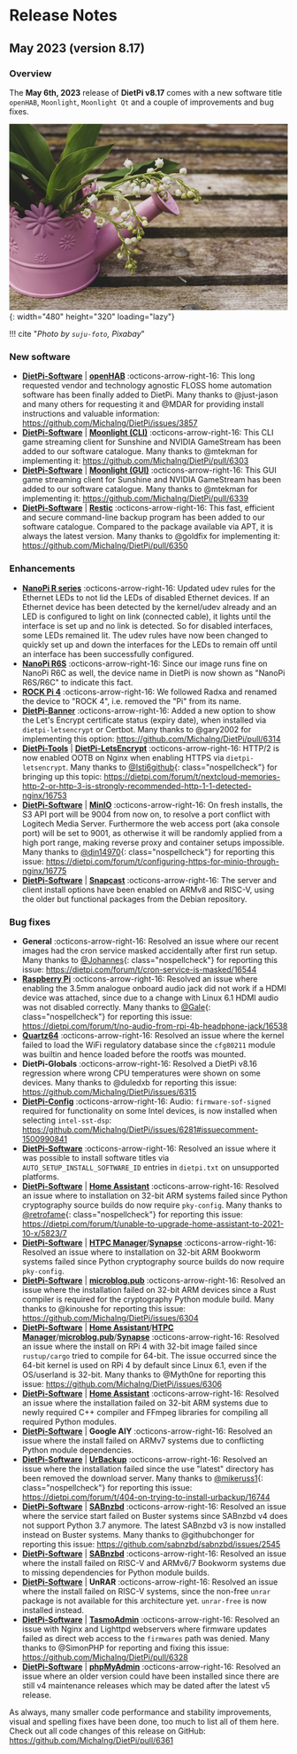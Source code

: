 # Release Notes

## May 2023 (version 8.17)

### Overview

The **May 6th, 2023** release of **DietPi v8.17** comes with a new software title `openHAB`, `Moonlight`, `Moonlight Qt` and a couple of improvements and bug fixes.

![Lilies of the valley](../assets/images/dietpi-release-v8_17.jpg){: width="480" height="320" loading="lazy"}

!!! cite "*Photo by `suju-foto`, Pixabay*"

### New software

- [**DietPi-Software**](../dietpi_tools/software_installation.md#dietpi-software) | [**openHAB**](../software/home_automation.md#openhab) :octicons-arrow-right-16: This long requested vendor and technology agnostic FLOSS home automation software has been finally added to DietPi. Many thanks to @just-jason and many others for requesting it and @MDAR for providing install instructions and valuable information: <https://github.com/MichaIng/DietPi/issues/3857>
- [**DietPi-Software**](../dietpi_tools/software_installation.md#dietpi-software) | [**Moonlight (CLI)**](../software/gaming.md#moonlight-cli) :octicons-arrow-right-16: This CLI game streaming client for Sunshine and NVIDIA GameStream has been added to our software catalogue. Many thanks to @mtekman for implementing it: <https://github.com/MichaIng/DietPi/pull/6303>
- [**DietPi-Software**](../dietpi_tools/software_installation.md#dietpi-software) | [**Moonlight (GUI)**](../software/gaming.md#moonlight-gui) :octicons-arrow-right-16: This GUI game streaming client for Sunshine and NVIDIA GameStream has been added to our software catalogue. Many thanks to @mtekman for implementing it: <https://github.com/MichaIng/DietPi/pull/6339>
- [**DietPi-Software**](../dietpi_tools/software_installation.md#dietpi-software) | [**Restic**](../software/cloud.md#restic) :octicons-arrow-right-16: This fast, efficient and secure command-line backup program has been added to our software catalogue. Compared to the package available via APT, it is always the latest version. Many thanks to @goldfix for implementing it: <https://github.com/MichaIng/DietPi/pull/6350>

### Enhancements

- [**NanoPi R series**](../hardware.md#nanopi-series-friendlyelec) :octicons-arrow-right-16: Updated udev rules for the Ethernet LEDs to not lid the LEDs of disabled Ethernet devices. If an Ethernet device has been detected by the kernel/udev already and an LED is configured to light on link (connected cable), it lights until the interface is set up and no link is detected. So for disabled interfaces, some LEDs remained lit. The udev rules have now been changed to quickly set up and down the interfaces for the LEDs to remain off until an interface has been successfully configured.
- [**NanoPi R6S**](../hardware.md#nanopi-series-friendlyelec) :octicons-arrow-right-16: Since our image runs fine on NanoPi R6C as well, the device name in DietPi is now shown as "NanoPi R6S/R6C" to indicate this fact.
- [**ROCK Pi 4**](../hardware.md#radxa) :octicons-arrow-right-16: We followed Radxa and renamed the device to "ROCK 4", i.e. removed the "Pi" from its name.
- [**DietPi-Banner**](../dietpi_tools/misc_tools.md#dietpi-banner) :octicons-arrow-right-16: Added a new option to show the Let's Encrypt certificate status (expiry date), when installed via `dietpi-letsencrypt` or Certbot. Many thanks to @gary2002 for implementing this option: <https://github.com/MichaIng/DietPi/pull/6314>
- [**DietPi-Tools**](../dietpi_tools.md) | [**DietPi-LetsEncrypt**](../dietpi_tools/software_installation.md#dietpi-letsencrypt) :octicons-arrow-right-16: HTTP/2 is now enabled OOTB on Nginx when enabling HTTPS via `dietpi-letsencrypt`. Many thanks to [@Isti6github](https://dietpi.com/forum/u/Isti6github){: class="nospellcheck"} for bringing up this topic: <https://dietpi.com/forum/t/nextcloud-memories-http-2-or-http-3-is-strongly-recommended-http-1-1-detected-nginx/16753>
- [**DietPi-Software**](../dietpi_tools/software_installation.md#dietpi-software) | [**MinIO**](../software/cloud.md#minio) :octicons-arrow-right-16: On fresh installs, the S3 API port will be 9004 from now on, to resolve a port conflict with Logitech Media Server. Furthermore the web access port (aka console port) will be set to 9001, as otherwise it will be randomly applied from a high port range, making reverse proxy and container setups impossible. Many thanks to [@din14970](https://dietpi.com/forum/u/din14970){: class="nospellcheck"} for reporting this issue: <https://dietpi.com/forum/t/configuring-https-for-minio-through-nginx/16775>
- [**DietPi-Software**](../dietpi_tools/software_installation.md#dietpi-software) | [**Snapcast**](../software/media.md#snapcast-server) :octicons-arrow-right-16: The server and client install options have been enabled on ARMv8 and RISC-V, using the older but functional packages from the Debian repository.

### Bug fixes

- **General** :octicons-arrow-right-16: Resolved an issue where our recent images had the cron service masked accidentally after first run setup. Many thanks to [@Johannes](https://dietpi.com/forum/u/Johannes){: class="nospellcheck"} for reporting this issue: <https://dietpi.com/forum/t/cron-service-is-masked/16544>
- [**Raspberry Pi**](../hardware.md#raspberry-pi) :octicons-arrow-right-16: Resolved an issue where enabling the 3.5mm analogue onboard audio jack did not work if a HDMI device was attached, since due to a change with Linux 6.1 HDMI audio was not disabled correctly. Many thanks to [@Gale](https://dietpi.com/forum/u/Gale){: class="nospellcheck"} for reporting this issue: <https://dietpi.com/forum/t/no-audio-from-rpi-4b-headphone-jack/16538>
- [**Quartz64**](../hardware.md#pine64) :octicons-arrow-right-16: Resolved an issue where the kernel failed to load the WiFi regulatory database since the `cfg80211` module was builtin and hence loaded before the rootfs was mounted.
- **DietPi-Globals** :octicons-arrow-right-16: Resolved a DietPi v8.16 regression where wrong CPU temperatures were shown on some devices. Many thanks to @duledxb for reporting this issue: <https://github.com/MichaIng/DietPi/issues/6315>
- [**DietPi-Config**](../dietpi_tools/system_configuration.md#dietpi-config) :octicons-arrow-right-16: Audio: `firmware-sof-signed` required for functionality on some Intel devices, is now installed when selecting `intel-sst-dsp`: <https://github.com/MichaIng/DietPi/issues/6281#issuecomment-1500990841>
- [**DietPi-Software**](../dietpi_tools/software_installation.md#dietpi-software) :octicons-arrow-right-16: Resolved an issue where it was possible to install software titles via `AUTO_SETUP_INSTALL_SOFTWARE_ID` entries in `dietpi.txt` on unsupported platforms.
- [**DietPi-Software**](../dietpi_tools/software_installation.md#dietpi-software) | [**Home Assistant**](../software/home_automation.md#home-assistant) :octicons-arrow-right-16: Resolved an issue where to installation on 32-bit ARM systems failed since Python cryptography source builds do now require `pky-config`. Many thanks to [@retrofame](https://dietpi.com/forum/u/retrofame){: class="nospellcheck"} for reporting this issue: <https://dietpi.com/forum/t/unable-to-upgrade-home-assistant-to-2021-10-x/5823/7>
- [**DietPi-Software**](../dietpi_tools/software_installation.md#dietpi-software) | [**HTPC Manager**](../software/bittorrent.md#htpc-manager)/[**Synapse**](../software/social.md#synapse) :octicons-arrow-right-16: Resolved an issue where to installation on 32-bit ARM Bookworm systems failed since Python cryptography source builds do now require `pky-config`.
- [**DietPi-Software**](../dietpi_tools/software_installation.md#dietpi-software) | [**microblog.pub**](../software/social.md#microblogpub) :octicons-arrow-right-16: Resolved an issue where the installation failed on 32-bit ARM devices since a Rust compiler is required for the cryptography Python module build. Many thanks to @kinoushe for reporting this issue: <https://github.com/MichaIng/DietPi/issues/6304>
- [**DietPi-Software**](../dietpi_tools/software_installation.md#dietpi-software) | [**Home Assistant**](../software/home_automation.md#home-assistant)/[**HTPC Manager**](../software/bittorrent.md#htpc-manager)/[**microblog.pub**](../software/social.md#microblogpub)/[**Synapse**](../software/social.md#synapse) :octicons-arrow-right-16: Resolved an issue where the install on RPi 4 with 32-bit image failed since `rustup/cargo` tried to compile for 64-bit. The issue occurred since the 64-bit kernel is used on RPi 4 by default since Linux 6.1, even if the OS/userland is 32-bit. Many thanks to @Myth0ne for reporting this issue: <https://github.com/MichaIng/DietPi/issues/6306>
- [**DietPi-Software**](../dietpi_tools/software_installation.md#dietpi-software) | [**Home Assistant**](../software/home_automation.md#home-assistant) :octicons-arrow-right-16: Resolved an issue where the installation failed on 32-bit ARM systems due to newly required C++ compiler and FFmpeg libraries for compiling all required Python modules.
- [**DietPi-Software**](../dietpi_tools/software_installation.md#dietpi-software) | **Google AIY** :octicons-arrow-right-16: Resolved an issue where the install failed on ARMv7 systems due to conflicting Python module dependencies.
- [**DietPi-Software**](../dietpi_tools/software_installation.md#dietpi-software) | [**UrBackup**](../software/cloud.md#urbackup) :octicons-arrow-right-16: Resolved an issue where the installation failed since the use "latest" directory has been removed the download server. Many thanks to [@mikeruss1](https://dietpi.com/forum/u/mikeruss1){: class="nospellcheck"} for reporting this issue: <https://dietpi.com/forum/t/404-on-trying-to-install-urbackup/16744>
- [**DietPi-Software**](../dietpi_tools/software_installation.md#dietpi-software) | [**SABnzbd**](../software/bittorrent.md#sabnzbd) :octicons-arrow-right-16: Resolved an issue where the service start failed on Buster systems since SABnzbd v4 does not support Python 3.7 anymore. The latest SABnzbd v3 is now installed instead on Buster systems. Many thanks to @githubchonger for reporting this issue: <https://github.com/sabnzbd/sabnzbd/issues/2545>
- [**DietPi-Software**](../dietpi_tools/software_installation.md#dietpi-software) | [**SABnzbd**](../software/bittorrent.md#sabnzbd) :octicons-arrow-right-16: Resolved an issue where the install failed on RISC-V and ARMv6/7 Bookworm systems due to missing dependencies for Python module builds.
- [**DietPi-Software**](../dietpi_tools/software_installation.md#dietpi-software) | **UnRAR** :octicons-arrow-right-16: Resolved an issue where the install failed on RISC-V systems, since the non-free `unrar` package is not available for this architecture yet. `unrar-free` is now installed instead.
- [**DietPi-Software**](../dietpi_tools/software_installation.md#dietpi-software) | [**TasmoAdmin**](../software/home_automation.md#tasmoadmin) :octicons-arrow-right-16: Resolved an issue with Nginx and Lighttpd webservers where firmware updates failed as direct web access to the `firmwares` path was denied. Many thanks to @SimonPHP for reporting and fixing this issue: <https://github.com/MichaIng/DietPi/pull/6328>
- [**DietPi-Software**](../dietpi_tools/software_installation.md#dietpi-software) | [**phpMyAdmin**](../software/databases.md#phpmyadmin) :octicons-arrow-right-16: Resolved an issue where an older version could have been installed since there are still v4 maintenance releases which may be dated after the latest v5 release.

As always, many smaller code performance and stability improvements, visual and spelling fixes have been done, too much to list all of them here. Check out all code changes of this release on GitHub: <https://github.com/MichaIng/DietPi/pull/6361>
